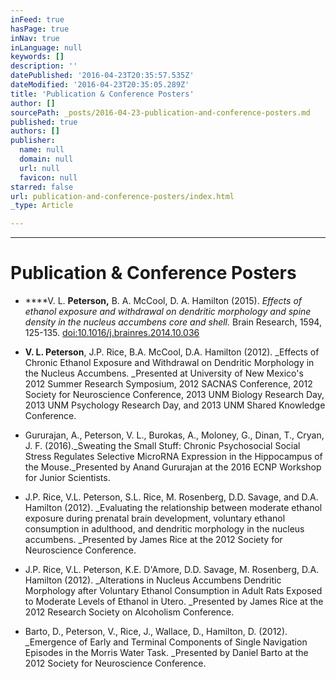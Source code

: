 ```yaml
---
inFeed: true
hasPage: true
inNav: true
inLanguage: null
keywords: []
description: ''
datePublished: '2016-04-23T20:35:57.535Z'
dateModified: '2016-04-23T20:35:05.289Z'
title: 'Publication & Conference Posters'
author: []
sourcePath: _posts/2016-04-23-publication-and-conference-posters.md
published: true
authors: []
publisher:
  name: null
  domain: null
  url: null
  favicon: null
starred: false
url: publication-and-conference-posters/index.html
_type: Article

---
```

****

# Publication & Conference Posters

* ****V. L. **Peterson,** B. A. McCool, D. A. Hamilton (2015). _Effects of ethanol exposure and withdrawal on dendritic morphology and spine density in the nucleus accumbens core and shell._ Brain Research, 1594, 125-135\. [doi:10.1016/j.brainres.2014.10.036][0]

* **V. L. Peterson**, J.P. Rice, B.A. McCool, D.A. Hamilton (2012). _Effects of Chronic Ethanol Exposure and Withdrawal on Dendritic Morphology in the Nucleus Accumbens. _Presented at University of New Mexico's 2012 Summer Research Symposium, 2012 SACNAS Conference, 2012 Society for Neuroscience Conference, 2013 UNM Biology Research Day, 2013 UNM Psychology Research Day, and 2013 UNM Shared Knowledge Conference.

* Gururajan, A., Peterson, V. L., Burokas, A., Moloney, G., Dinan, T., Cryan, J. F. (2016)._Sweating the Small Stuff: Chronic Psychosocial Social Stress Regulates Selective MicroRNA Expression in the Hippocampus of the Mouse._Presented by Anand Gururajan at the 2016 ECNP Workshop for Junior Scientists.

* J.P. Rice, V.L. Peterson, S.L. Rice, M. Rosenberg, D.D. Savage, and D.A. Hamilton (2012). _Evaluating the relationship between moderate ethanol exposure during prenatal brain development, voluntary ethanol consumption in adulthood, and dendritic morphology in the nucleus accumbens. _Presented by James Rice at the 2012 Society for Neuroscience Conference.

* J.P. Rice, V.L. Peterson, K.E. D'Amore, D.D. Savage, M. Rosenberg, D.A. Hamilton (2012). _Alterations in Nucleus Accumbens Dendritic Morphology after Voluntary Ethanol Consumption in Adult Rats Exposed to Moderate Levels of Ethanol in Utero. _Presented by James Rice at the 2012 Research Society on Alcoholism Conference.

* Barto, D., Peterson, V., Rice, J., Wallace, D., Hamilton, D. (2012). _Emergence of Early and Terminal Components of Single Navigation Episodes in the Morris Water Task. _Presented by Daniel Barto at the 2012 Society for Neuroscience Conference.

[0]: http://www.sciencedirect.com/science/article/pii/S0006899314014383